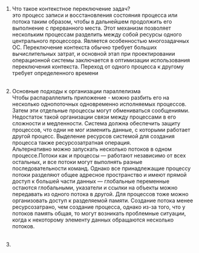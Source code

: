 1) Что такое контекстное переключение задач? <br />
это процесс записи и восстановления состояния процесса или потока таким образом, чтобы в дальнейшем продолжить его выполнение
с прерванного места. Этот механизм позволяет нескольким процессам разделить между собой ресурсы одного центрального процессора. 
Является особенностью многозадачных ОС. Переключение контекста обычно требует больших вычислительных затрат, и основной этап при 
проектировании операционной системы заключается в оптимизации использования переключения контекста. Переход от одного процесса 
к другому требует определенного времени <br /> <br />

2) Основные подходы к организации параллелизма <br /> 
Чтобы распараллелить приложение - можно разбить его на несколько однопоточных одновременно исполняемых процессов. Затем эти отдельные процессы могут обмениваться сообщениями. Недостаток такой организации связи между процессами в его сложности и медленности. Система должна обеспечить защиту процессов, что одни не мог изменить данные, с которыми работает другой процесс. Выделение ресурсов системой для создания процесса также ресурсозатратная операция. <br />
Альтернативно можно запускать несколько потоков в одном процессе.Потоки как и процессы — работают независимо от всех остальных, и все потоки могут выполнять разные последовательности команд. Однако все принадлежащие процессу потоки разделяют общее адресное пространство и имеют прямой доступ к большей части данных — глобальные переменные остаются глобальными, указатели и ссылки на объекты можно передавать из одного потока в другой. Для процессов тоже можно организовать доступ к разделяемой памяти. Создание потока менее ресурсозатрано, чем создание процесса, однако из-за того, что у потоков память общая, то могут возникать проблемные ситуации, когда к некоторому элементу данных обращаются несколько потоков. <br /> <br />

3)
